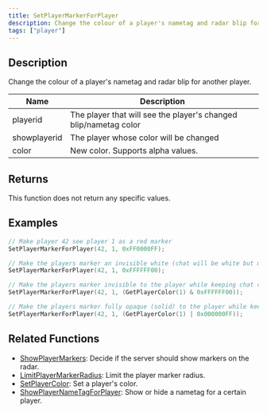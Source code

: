 ```yaml
---
title: SetPlayerMarkerForPlayer
description: Change the colour of a player's nametag and radar blip for another player.
tags: ["player"]
---
```


## Description

Change the colour of a player's nametag and radar blip for another player.

| Name         | Description                                                      |
| ------------ | ---------------------------------------------------------------- |
| playerid     | The player that will see the player's changed blip/nametag color |
| showplayerid | The player whose color will be changed                           |
| color        | New color. Supports alpha values.                                |

## Returns

This function does not return any specific values.

## Examples

```c
// Make player 42 see player 1 as a red marker
SetPlayerMarkerForPlayer(42, 1, 0xFF0000FF);

// Make the players marker an invisible white (chat will be white but marker will be gone).
SetPlayerMarkerForPlayer(42, 1, 0xFFFFFF00);

// Make the players marker invisible to the player while keeping chat colour the same. Will only work correctly if SetPlayerColor has been used:
SetPlayerMarkerForPlayer(42, 1, (GetPlayerColor(1) & 0xFFFFFF00));

// Make the players marker fully opaque (solid) to the player while keeping chat colour the same. Will only work correctly if SetPlayerColor has been used:
SetPlayerMarkerForPlayer(42, 1, (GetPlayerColor(1) | 0x000000FF));
```

## Related Functions

- [ShowPlayerMarkers](ShowPlayerMarkers.md): Decide if the server should show markers on the radar.
- [LimitPlayerMarkerRadius](LimitPlayerMarkerRadius.md): Limit the player marker radius.
- [SetPlayerColor](SetPlayerColor.md): Set a player's color.
- [ShowPlayerNameTagForPlayer](ShowPlayerNameTagForPlayer.md): Show or hide a nametag for a certain player.
